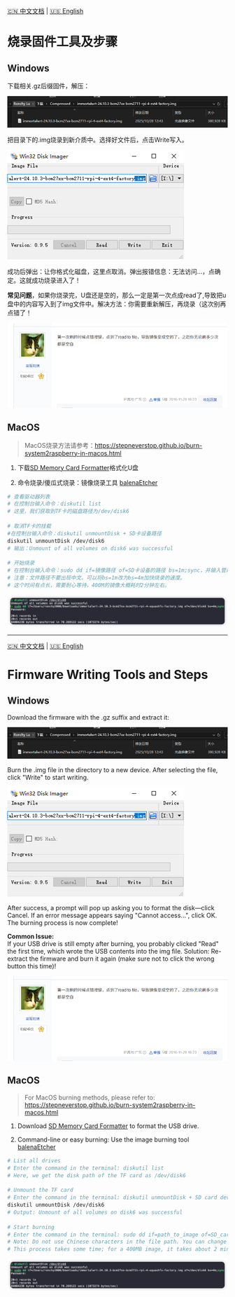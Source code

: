 [🇨🇳 中文文档](#chinese) | [🇺🇸 English](#english)

<a id="chinese"></a>
# 烧录固件工具及步骤
## Windows
下载相关.gz后缀固件，解压：

![](../figures/Write_Image/immortalImage.png)

把目录下的.img烧录到新介质中。选择好文件后，点击Write写入。

![](../figures/Write_Image/win32DiskImager.png)

成功后弹出：让你格式化磁盘，这里点取消。弹出报错信息：无法访问...，点确定。这就成功烧录进入了！

<strong>常见问题</strong>，如果你烧录完，U盘还是空的，那么一定是第一次点成read了,导致把u盘中的内容写入到了img文件中。解决方法：你需要重新解压，再烧录（这次别再点错了！

![](../figures/Write_Image/常见问题.png)

## MacOS
> MacOS烧录方法请参考：https://stepneverstop.github.io/burn-system2raspberry-in-macos.html

1. 下载[SD Memory Card Formatter](https://www.sdcard.org/downloads/formatter/eula_mac/index.html)格式化U盘

2. 命令烧录/傻瓜式烧录：镜像烧录工具 [balenaEtcher](https://etcher.balena.io/)

```bash
# 查看驱动器列表
# 在控制台输入命令：diskutil list
# 这里，我们获取到TF卡的磁盘路径为/dev/disk6

# 取消TF卡的挂载
#在控制台输入命令：diskutil unmountDisk + SD卡设备路径
diskutil unmountDisk /dev/disk6
# 输出：Unmount of all volumes on disk6 was successful

# 开始烧录
# 在控制台输入命令：sudo dd if=镜像路径 of=SD卡设备的路径 bs=1m;sync，并输入管理员密码。
# 注意：文件路径不要出现中文。可以将bs=1m改为bs=4m加快烧录的速度。
# 这个时间有点长，需要耐心等待，400M的镜像大概耗时2分钟左右。
```

![](../figures/Write_Image/MacOSWriteMethod.png)

---
[🇨🇳 中文文档](#chinese) | [🇺🇸 English](#english)

<a id="english"></a>
# Firmware Writing Tools and Steps

## Windows
Download the firmware with the .gz suffix and extract it:

![](../figures/Write_Image/immortalImage.png)

Burn the .img file in the directory to a new device. After selecting the file, click "Write" to start writing.

![](../figures/Write_Image/win32DiskImager.png)

After success, a prompt will pop up asking you to format the disk—click Cancel. If an error message appears saying "Cannot access...", click OK. The burning process is now complete!

**Common Issue:**  
If your USB drive is still empty after burning, you probably clicked "Read" the first time, which wrote the USB contents into the img file. Solution: Re-extract the firmware and burn it again (make sure not to click the wrong button this time)!

![](../figures/Write_Image/常见问题.png)

## MacOS
> For MacOS burning methods, please refer to: https://stepneverstop.github.io/burn-system2raspberry-in-macos.html

1. Download [SD Memory Card Formatter](https://www.sdcard.org/downloads/formatter/eula_mac/index.html) to format the USB drive.

2. Command-line or easy burning: Use the image burning tool [balenaEtcher](https://etcher.balena.io/)

```bash
# List all drives
# Enter the command in the terminal: diskutil list
# Here, we get the disk path of the TF card as /dev/disk6

# Unmount the TF card
# Enter the command in the terminal: diskutil unmountDisk + SD card device path
diskutil unmountDisk /dev/disk6
# Output: Unmount of all volumes on disk6 was successful

# Start burning
# Enter the command in the terminal: sudo dd if=path_to_image of=SD_card_device_path bs=1m;sync, and enter the admin password.
# Note: Do not use Chinese characters in the file path. You can change bs=1m to bs=4m to speed up the burning process.
# This process takes some time; for a 400MB image, it takes about 2 minutes.
```

![](../figures/Write_Image/MacOSWriteMethod.png)
